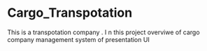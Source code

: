 # Cargo_Transpotation
This is a transpotation company . I
n this project overviwe of cargo company management system of presentation UI  
